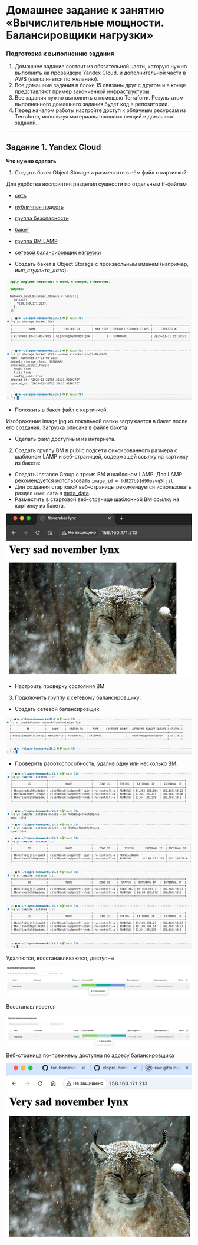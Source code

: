 # Домашнее задание к занятию «Вычислительные мощности. Балансировщики нагрузки»  

### Подготовка к выполнению задания

1. Домашнее задание состоит из обязательной части, которую нужно выполнить на провайдере Yandex Cloud, и дополнительной части в AWS (выполняется по желанию). 
2. Все домашние задания в блоке 15 связаны друг с другом и в конце представляют пример законченной инфраструктуры.  
3. Все задания нужно выполнить с помощью Terraform. Результатом выполненного домашнего задания будет код в репозитории. 
4. Перед началом работы настройте доступ к облачным ресурсам из Terraform, используя материалы прошлых лекций и домашних заданий.

---
## Задание 1. Yandex Cloud 

**Что нужно сделать**

1. Создать бакет Object Storage и разместить в нём файл с картинкой:

Для удобства восприятия разделил сущности по отдельным tf-файлам

- [сеть](https://github.com/littlelucidlynx/clopro-homeworks/blob/main/15.2/vpc.tf)
- [публичная подсеть](https://github.com/littlelucidlynx/clopro-homeworks/blob/main/15.2/subnet_public.tf)
- [группа безопасности](https://github.com/littlelucidlynx/clopro-homeworks/blob/main/15.2/security_group.tf)
- [бакет](https://github.com/littlelucidlynx/clopro-homeworks/blob/main/15.2/bucket.tf)
- [группа ВМ LAMP](https://github.com/littlelucidlynx/clopro-homeworks/blob/main/15.2/lamp_group.tf)
- [сетевой балансировщик нагрузки](https://github.com/littlelucidlynx/clopro-homeworks/blob/main/15.2/nlb.tf)

 - Создать бакет в Object Storage с произвольным именем (например, _имя_студента_дата_).

![Image alt](https://github.com/littlelucidlynx/clopro-homeworks/blob/main/15.2/Screen/yc_storage_list.png)

 - Положить в бакет файл с картинкой.

Изображение image.jpg из локальной папки загружается в бакет после его создания. Загрузка описана в файле [бакета](https://github.com/littlelucidlynx/clopro-homeworks/blob/main/15.2/bucket.tf)

 - Сделать файл доступным из интернета.
 
2. Создать группу ВМ в public подсети фиксированного размера с шаблоном LAMP и веб-страницей, содержащей ссылку на картинку из бакета:

 - Создать Instance Group с тремя ВМ и шаблоном LAMP. Для LAMP рекомендуется использовать `image_id = fd827b91d99psvq5fjit`.
 - Для создания стартовой веб-страницы рекомендуется использовать раздел `user_data` в [meta_data](https://cloud.yandex.ru/docs/compute/concepts/vm-metadata).
 - Разместить в стартовой веб-странице шаблонной ВМ ссылку на картинку из бакета.

![Image alt](https://github.com/littlelucidlynx/clopro-homeworks/blob/main/15.2/Screen/nlb_browser.png)

 - Настроить проверку состояния ВМ.
 
3. Подключить группу к сетевому балансировщику:

 - Создать сетевой балансировщик.

![Image alt](https://github.com/littlelucidlynx/clopro-homeworks/blob/main/15.2/Screen/network_load_balancer.png)

 - Проверить работоспособность, удалив одну или несколько ВМ.

![Image alt](https://github.com/littlelucidlynx/clopro-homeworks/blob/main/15.2/Screen/yc_delete_instance.png)

Удаляются, восстанавливаются, доступны

![Image alt](https://github.com/littlelucidlynx/clopro-homeworks/blob/main/15.2/Screen/group_health_check.png)

Восстанавливается

![Image alt](https://github.com/littlelucidlynx/clopro-homeworks/blob/main/15.2/Screen/group_health_check_1.png)

Веб-страница по-прежнему доступна по адресу балансировщика

![Image alt](https://github.com/littlelucidlynx/clopro-homeworks/blob/main/15.2/Screen/nlb_browser_1.png)